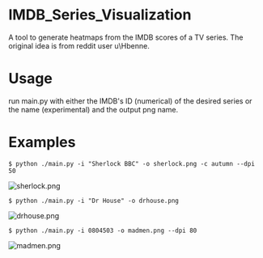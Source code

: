 # IMDB_Series_Visualization
A tool to generate heatmaps from the IMDB scores of a TV series. The original idea is from reddit user u\Hbenne.

# Usage
run main.py with either the IMDB's ID (numerical) of the desired series or the name (experimental) and the output png name.

# Examples
```shell
$ python ./main.py -i "Sherlock BBC" -o sherlock.png -c autumn --dpi 50
```
![sherlock.png](https://imgur.com/7TT971S.png)

```shell
$ python ./main.py -i "Dr House" -o drhouse.png
```
![drhouse.png](https://imgur.com/D0p3IKV.png)

```shell
$ python ./main.py -i 0804503 -o madmen.png --dpi 80
```
![madmen.png](https://i.imgur.com/94kvpo4.png)

